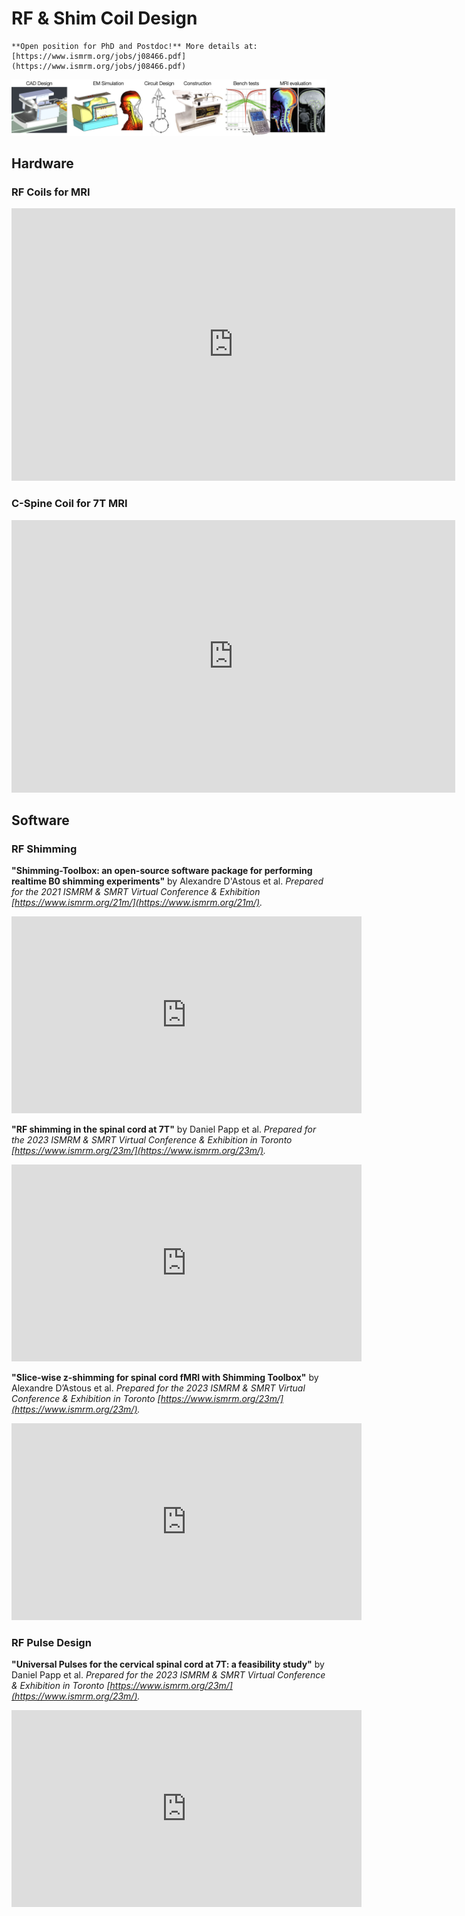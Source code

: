 # RF & Shim Coil Design

```{Important}
**Open position for PhD and Postdoc!** More details at: [https://www.ismrm.org/jobs/j08466.pdf](https://www.ismrm.org/jobs/j08466.pdf)
```

![Alt text](../_media/coil_building_workflow.png)

## Hardware

### RF Coils for MRI

<iframe src="https://docs.google.com/presentation/d/1BuAzzgm-FULRf6z83uCowXtB2wfiBxgnK-ODXE04RRM/embed?start=true&loop=false&delayms=60000" frameborder="0" width="710" height="436" allowfullscreen="true" mozallowfullscreen="true" webkitallowfullscreen="true"></iframe>

### C-Spine Coil for 7T MRI

<iframe src="https://docs.google.com/presentation/d/12kbI2_nI0VYLRx5c6uzryIufFFK-OneRBaub88VCBmQ/embed?start=true&loop=false&delayms=60000" frameborder="0" width="710" height="436" allowfullscreen="true" mozallowfullscreen="true" webkitallowfullscreen="true"></iframe>

## Software

### RF Shimming

**"Shimming-Toolbox: an open-source software package for performing realtime B0 shimming experiments"** by Alexandre D'Astous et al. *Prepared for the 2021 ISMRM & SMRT Virtual Conference & Exhibition [https://www.ismrm.org/21m/](https://www.ismrm.org/21m/).*
<iframe width="560" height="315" src="https://www.youtube.com/embed/jEe1XUZnUQ4?si=tp2wPxFKnqy8sNGf" title="YouTube video player" frameborder="0" allow="accelerometer; autoplay; clipboard-write; encrypted-media; gyroscope; picture-in-picture; web-share" allowfullscreen></iframe>
<p></p>

**"RF shimming in the spinal cord at 7T"** by Daniel Papp et al. *Prepared for the 2023 ISMRM & SMRT Virtual Conference & Exhibition in Toronto [https://www.ismrm.org/23m/](https://www.ismrm.org/23m/).*
<iframe width="560" height="315" src="https://www.youtube.com/embed/Mv5n4ai_O2o?si=qmJsLCtxRSMmmxFZ" title="YouTube video player" frameborder="0" allow="accelerometer; autoplay; clipboard-write; encrypted-media; gyroscope; picture-in-picture; web-share" allowfullscreen></iframe>
<p></p>

**"Slice-wise z-shimming for spinal cord fMRI with Shimming Toolbox"** by Alexandre D’Astous et al. *Prepared for the 2023 ISMRM & SMRT Virtual Conference & Exhibition in Toronto [https://www.ismrm.org/23m/](https://www.ismrm.org/23m/).*
<iframe width="560" height="315" src="https://www.youtube.com/embed/JTxRWRivP24?si=rxFZ-lpci0LJ0iVz" title="YouTube video player" frameborder="0" allow="accelerometer; autoplay; clipboard-write; encrypted-media; gyroscope; picture-in-picture; web-share" allowfullscreen></iframe>
<p></p>

### RF Pulse Design

**"Universal Pulses for the cervical spinal cord at 7T: a feasibility study"** by Daniel Papp et al.  *Prepared for the 2023 ISMRM & SMRT Virtual Conference & Exhibition in Toronto [https://www.ismrm.org/23m/](https://www.ismrm.org/23m/).*
<iframe width="560" height="315" src="https://www.youtube.com/embed/u15unqyzQz4?si=je4YX_oXQexcPYGG" title="YouTube video player" frameborder="0" allow="accelerometer; autoplay; clipboard-write; encrypted-media; gyroscope; picture-in-picture; web-share" allowfullscreen></iframe>

